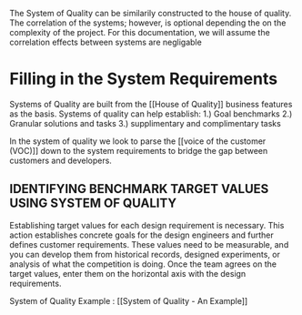 
The System of Quality can be similarily constructed to the house of quality. The correlation of the systems; however, is optional depending the on the complexity of the project. For this documentation, we will assume the correlation effects between systems are negligable



# Filling in the System Requirements

Systems of Quality are built from the [[House of Quality]] business features as the basis. Systems of quality can help establish:
1.) Goal benchmarks
2.) Granular solutions and tasks
3.) supplimentary and complimentary tasks

In the system of quality we look to parse the [[voice of the customer (VOC)]] down to the system requirements to bridge the gap between customers and developers. 


## IDENTIFYING BENCHMARK TARGET VALUES USING SYSTEM OF QUALITY

Establishing target values for each design requirement is necessary. This action establishes concrete goals for the design engineers and further defines customer requirements. These values need to be measurable, and you can develop them from historical records, designed experiments, or analysis of what the competition is doing. Once the team agrees on the target values, enter them on the horizontal axis with the design requirements.


System of Quality Example : [[System of Quality - An Example]]